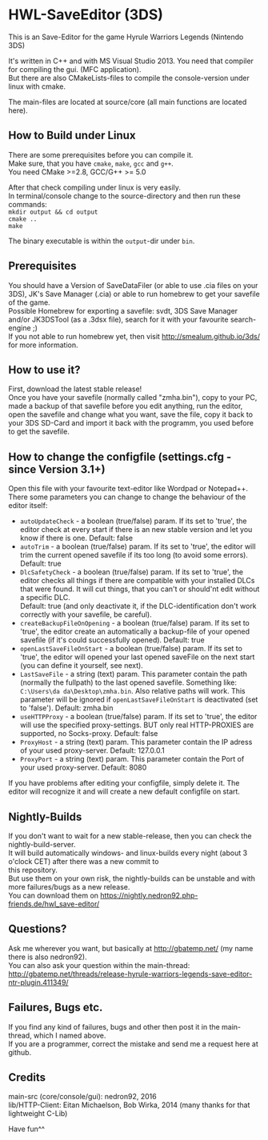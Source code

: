 # HWL-SaveEditor (3DS)
This is an Save-Editor for the game Hyrule Warriors Legends (Nintendo 3DS)

It's written in C++ and with MS Visual Studio 2013. You need that compiler for compiling the gui. (MFC application).  
But there are also CMakeLists-files to compile the console-version under linux with cmake.  

The main-files are located at source/core (all main functions are located here).  

## How to Build under Linux
There are some prerequisites before you can compile it.  
Make sure, that you have `cmake`, `make`, `gcc` and `g++`.  
You need CMake >=2.8, GCC/G++ >= 5.0  

After that check compiling under linux is very easily.  
In terminal/console change to the source-directory and then run these commands:  
`mkdir output && cd output`  
`cmake ..`  
`make`  

The binary executable is within the `output`-dir under `bin`.


## Prerequisites
You should have a Version of SaveDataFiler (or able to use .cia files on your 3DS), JK's Save Manager (.cia) or able to run homebrew to get your savefile of the game.  
Possible Homebrew for exporting a savefile: svdt, 3DS Save Manager and/or JK3DSTool (as a .3dsx file), search for it with your favourite search-engine ;)  
If you not able to run homebrew yet, then visit http://smealum.github.io/3ds/ for more information.   

## How to use it? 
First, download the latest stable release!  
Once you have your savefile (normally called "zmha.bin"), copy to your PC, made a backup of that savefile before you edit   anything, run the editor, open the savefile and change what you want, save the file, copy it back to your 3DS SD-Card and   import it back with the programm, you used before to get the savefile.   


## How to change the configfile (settings.cfg - since Version 3.1+)
Open this file with your favourite text-editor like Wordpad or Notepad++.  
There some parameters you can change to change the behaviour of the editor itself:  
* `autoUpdateCheck` - a boolean (true/false) param. If its set to 'true', the editor check at every start if there is an new stable version and let you know if there is one.  Default: false
* `autoTrim` - a boolean (true/false) param. If its set to 'true', the editor will trim the current opened savefile if its too long (to avoid some errors). Default: true
* `DlcSafetyCheck` - a boolean (true/false) param. If its set to 'true', the editor checks all things if there are compatible with your installed DLCs that were found. It will cut things, that you can't or should'nt edit without a specific DLC.  
Default: true (and only deactivate it, if the DLC-identification don't work correctly with your savefile, be careful).
* `createBackupFileOnOpening` - a boolean (true/false) param. If its set to 'true', the editor create an automatically a backup-file of your opened savefile (if it's could successfully opened). Default: true
* `openLastSaveFileOnStart` - a boolean (true/false) param. If its set to 'true', the editor will opened your last opened saveFile on the next start (you can define it yourself, see next).
* `LastSaveFile` - a string (text) param. This parameter contain the path (normally the fullpath) to the last opened savefile. 
Something like: `C:\Users\da da\Desktop\zmha.bin`. Also relative paths will work. This parameter will be ignored if `openLastSaveFileOnStart` is deactivated (set to 'false'). Default: zmha.bin
* `useHTTPProxy` - a boolean (true/false) param. If its set to 'true', the editor will use the specified proxy-settings. BUT only real HTTP-PROXIES are supported, no Socks-proxy.  Default: false
* `ProxyHost` - a string (text) param. This parameter contain the IP adress of your used proxy-server. Default: 127.0.0.1
* `ProxyPort` - a string (text) param. This parameter contain the Port of your used proxy-server. Default: 8080  
  
If you have problems after editing your configfile, simply delete it. The editor will recognize it and will create a new default configfile on start. 

## Nightly-Builds
If you don't want to wait for a new stable-release, then you can check the nightly-build-server.  
It will build automatically windows- and linux-builds every night (about 3 o'clock CET) after there was a new commit to  
this repository.  
But use them on your own risk, the nightly-builds can be unstable and with more failures/bugs as a new release.  
You can download them on https://nightly.nedron92.php-friends.de/hwl_save-editor/


## Questions?
Ask me wherever you want, but basically at http://gbatemp.net/ (my name there is also nedron92).   
You can also ask your question within the main-thread:   
http://gbatemp.net/threads/release-hyrule-warriors-legends-save-editor-ntr-plugin.411349/

## Failures, Bugs etc.
If you find any kind of failures, bugs and other then post it in the main-thread, which I named above.   
If you are a programmer, correct the mistake and send me a request here at github.

## Credits
main-src (core/console/gui): nedron92, 2016  
lib/HTTP-Client: Eitan Michaelson, Bob Wirka, 2014 (many thanks for that lightweight C-Lib)   

Have fun^^
